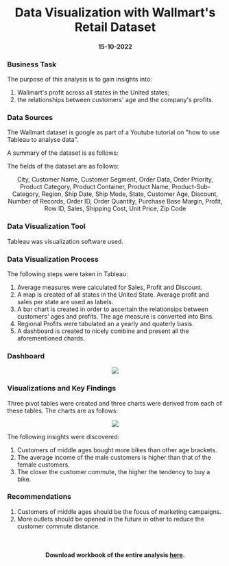 <h1 align="center">Data Visualization with Wallmart's Retail Dataset</h1>
<h4 align="center">15-10-2022</h4> 

<h3>Business Task</h3> 
<p>The purpose of this analysis is to gain insights into:</p>
<ol>
  <li>Wallmart's profit across all states in the United states;</li>
  <li>the relationships between customers' age and the company's profits.</li>
</ol>
<h3>Data Sources</h3> 
<p>The Wallmart dataset is google as part of a Youtube tutorial on "how to use Tableau to analyse data". <p>
<p>A summary of the dataset is as follows:<p>
<div>
   The fields of the dataset are as follows: 
   <p align="center">City, Customer Name, Customer Segment, Order Data, Order Priority, Product Category, Product Container, Product Name, Product-Sub-Category, Region, Ship Date, Ship Mode, State, Customer Age, Discount, Number of Records, Order ID, Order Quantity, Purchase Base Margin, Profit, Row ID, Sales, Shipping Cost, Unit Price, Zip Code</p>
</div>

<h3>Data Visualization Tool</h3>
<p>Tableau was visualization software used.</p> 

<h3>Data Visualization Process</h3>
<p>The following steps were taken in Tableau:</p> 
<ol>
   <li>Average measures were calculated for Sales, Profit and Discount.</li>
   <li>A map is created of all states in the United State. Average profit and sales per state are used as labels.</li>
   <li>A bar chart is created in order to ascertain the relationsips between customers' ages and profits. The age measure is converted into Bins.</li>
   <li>Regional Profits were tabulated an a yearly and quaterly basis.</li>
   <li>A dashboard is created to nicely combine and present all the aforementioned chards.</li>
</ol>
<h3>Dashboard</h3>
<p align="center">
   <img src="images/pivottable-image.png"> 
</p>
<h3>Visualizations and Key Findings</h3> 
<p>Three pivot tables were created and three charts were derived from each of these tables. The charts are as follows: </p>
<p align="center">
   <img src="images/bike-buyers-dashboard-image.png"> 
</p>
<p>The following insights were discovered: </p>
<ol>
<li>Customers of middle ages bought more bikes than other age brackets.</li>  
<li>The average income of the male customers is higher than that of the female customers. </li> 
<li>The closer the customer commute, the higher the tendency to buy a bike.</li> 
</ol>
<h3>Recommendations </h3>
<ol>
<li>Customers of middle ages should be the focus of marketing campaigns.</li>  
<li>More outlets should be opened in the future in other to reduce the customer commute distance.</li>  
</ol>
<br>
<h4 align="center">Download workbook of the entire analysis <a href="https://github.com/shittuadams/excel-data-analysis-project-on-bike-buyers-dataset/blob/main/Bike%20Buyers%20Dataset%20Analysis.xlsx" target="_blank">here</a>.</h4>
